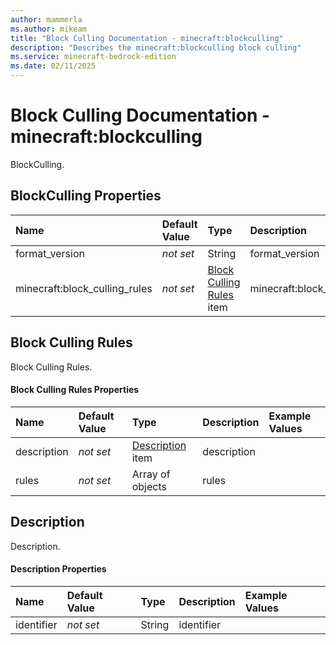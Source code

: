 ```yaml
---
author: mammerla
ms.author: mikeam
title: "Block Culling Documentation - minecraft:blockculling"
description: "Describes the minecraft:blockculling block culling"
ms.service: minecraft-bedrock-edition
ms.date: 02/11/2025 
---
```


# Block Culling Documentation - minecraft:blockculling

BlockCulling.


## BlockCulling Properties

|Name       |Default Value |Type |Description |Example Values |
|:----------|:-------------|:----|:-----------|:------------- |
| format_version | *not set* | String | format_version |  | 
| minecraft:block_culling_rules | *not set* | [Block Culling Rules](#block-culling-rules) item | minecraft:block_culling_rules |  | 

## Block Culling Rules
Block Culling Rules.


#### Block Culling Rules Properties

|Name       |Default Value |Type |Description |Example Values |
|:----------|:-------------|:----|:-----------|:------------- |
| description | *not set* | [Description](#description) item | description |  | 
| rules | *not set* | Array of objects | rules |  | 

## Description
Description.


#### Description Properties

|Name       |Default Value |Type |Description |Example Values |
|:----------|:-------------|:----|:-----------|:------------- |
| identifier | *not set* | String | identifier |  | 
